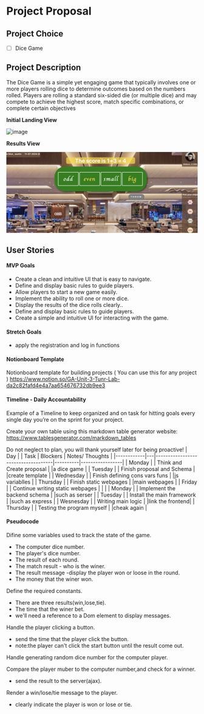 # Project Proposal

## Project Choice 

- [ ] Dice Game

## Project Description 

The Dice Game is a simple yet engaging game that typically involves one or more players rolling dice to determine outcomes based on the numbers rolled. Players are rolling a standard six-sided die (or multiple dice) and may compete to achieve the highest score, match specific combinations, or complete certain objectives

**Initial Landing View**

![image](https://github.com/kevinsubmit/dice-game/blob/main/public/images/newone.png)

**Results View**

![image](https://github.com/kevinsubmit/dice-game/blob/main/public/images/newtwo.png)

## User Stories

#### MVP Goals

- Create a clean and intuitive UI that is easy to navigate.
- Define and display basic rules to guide players.
- Allow players to start a new game easily.
- Implement the ability to roll one or more dice.
- Display the results of the dice rolls clearly..
- Define and display basic rules to guide players.
- Create a simple and intuitive UI for interacting with the game.

#### Stretch Goals

-  apply the registration and log in functions


#### Notionboard Template
Notionboard template for building projects ( You can use this for any project )
https://www.notion.so/GA-Unit-3-Tunr-Lab-da2c82fafd4e4a7aa654676732db9ee3

#### Timeline - Daily Accountability
Example of a Timeline to keep organized and on task for hitting goals every single day you’re on the sprint for your project.

Create your own table using this markdown table generator website:
https://www.tablesgenerator.com/markdown_tables

Do not neglect to plan, you will thank yourself later for being proactive!
| Day        |   | Task                               | Blockers | Notes/ Thoughts |
|------------|---|------------------------------------|----------|-----------------|
| Monday     |   | Think and Create proposal          |          |a dice game      |
| Tuesday    |   | Finish proposal and Schema         |          |create template  |
| Wednesday  |   | Finish defining cons vars funs     |          |js variablles    |
| Thursday   |   | Finish static webpages             |          |main  webpages   |
| Friday     |   | Continue writing  static webpages  |          |                 |
| Monday     |   | Implement the backend schema       |          |such as serser   |
| Tuesday    |   | Install the main framework         |          |such as express  |
| Wesnesday  |   | Writing main logic                 |          |link the frontend|
| Thursday   |   | Testing the program myself         |          |cheak again      |

#### Pseudocode
Difine some variables used to track the state of the game.
- The computer dice number.
- The player's dice number.
- The result of each round.
- The match result - who is the winer.
- The result message -display the player won or loose in the round.
- The money that the winer won.
 
Define the required constants.
- There are three results(win,lose,tie).
- The time that the winer bet.
- we'll need a reference to a Dom element to display messages.

Handle the player clicking a button.
- send the time that the player click the button.
- note:the player can't click the start button until the result come out.

Handle generating random dice number for the computer player.

Compare the player muber to the computer number,and check for a winner.
- send the result to the server(ajax).

Render a win/lose/tie message to the player.
- clearly indicate the player is won or lose or tie.

  

 

 
 
 
 
 



